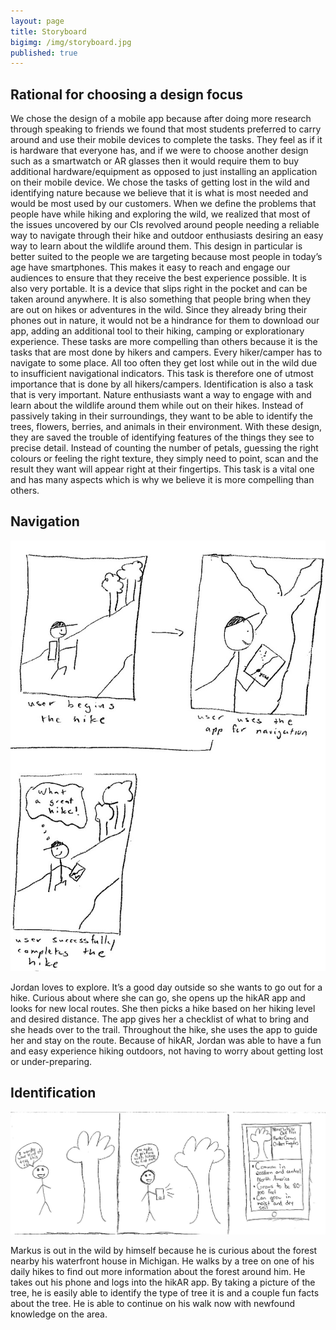 ```yaml
---
layout: page
title: Storyboard
bigimg: /img/storyboard.jpg
published: true
---
```


## Rational for choosing a design focus

We chose the design of a mobile app because after doing more research through speaking to friends we found that most students preferred to carry around and use their mobile devices to complete the tasks. They feel as if it is hardware that everyone has, and if we were to choose another design such as a smartwatch or AR glasses then it would require them to buy additional hardware/equipment as opposed to just installing an application on their mobile device. We chose the tasks of getting lost in the wild and identifying nature because we believe that it is what is most needed and would be most used by our customers. When we define the problems that people have while hiking and exploring the wild, we realized that most of the issues uncovered by our CIs revolved around people needing a reliable way to navigate through their hike and outdoor enthusiasts desiring an easy way to learn about the wildlife around them. This design in particular is better suited to the people we are targeting because most people in today’s age have smartphones. This makes it easy to reach and engage our audiences to ensure that they receive the best experience possible. It is also very portable. It is a device that slips right in the pocket and can be taken around anywhere. It is also something that people bring when they are out on hikes or adventures in the wild. Since they already bring their phones out in nature, it would not be a hindrance for them to download our app, adding an additional tool to their hiking, camping or explorationary experience. These tasks are more compelling than others because it is the tasks that are most done by hikers and campers. Every hiker/camper has to navigate to some place. All too often they get lost while out in the wild due to insufficient navigational indicators. This task is therefore one of utmost importance that is done by all hikers/campers. Identification is also a task that is very important. Nature enthusiasts want a way to engage with and learn about the wildlife around them while out on their hikes. Instead of passively taking in their surroundings, they want to be able to identify the trees, flowers, berries, and animals in their environment. With these design, they are saved the trouble of identifying features of the things they see to precise detail. Instead of counting the number of petals, guessing the right colours or feeling the right texture, they simply need to point, scan and the result they want will appear right at their fingertips. This task is a vital one and has many aspects which is why we believe it is more compelling than others. 

## Navigation

![Navigation](/img/storyboard_nav.jpg)

Jordan loves to explore. It’s a good day outside so she wants to go out for a hike. Curious about where she can go, she opens up the hikAR app and looks for new local routes. She then picks a hike based on her hiking level and desired distance. The app gives her a checklist of what to bring and she heads over to the trail. Throughout the hike, she uses the app to guide her and stay on the route. Because of hikAR, Jordan was able to have a fun and easy experience hiking outdoors, not having to worry about getting lost or under-preparing. 

## Identification

![Identification](/img/storyboard_id.jpg)

Markus is out in the wild by himself because he is curious about the forest nearby his waterfront house in Michigan. He walks by a tree on one of his daily hikes to find out more information about the forest around him. He takes out his phone and logs into the hikAR app. By taking a picture of the tree, he is easily able to identify the type of tree it is and a couple fun facts about the tree. He is able to continue on his walk now with newfound knowledge on the area.
